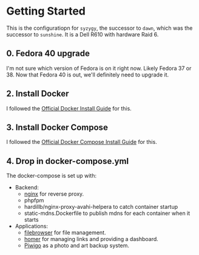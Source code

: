 # Getting Started
This is the configuratiopn for `syzygy`, the successor to `dawn`, which was the successor to `sunshine`.  It is a Dell R610 with hardware Raid 6.

## 0. Fedora 40 upgrade
I'm not sure which version of Fedora is on it right now.  Likely Fedora 37 or 38.  Now that Fedora 40 is out, we'll definitely need to upgrade it.

## 2. Install Docker
I followed the [Official Docker Install Guide](https://docs.docker.com/engine/install/fedora/) for this.

## 3. Install Docker Compose
I followed the [Official Docker Compose Install Guide](https://docs.docker.com/compose/install/) for this.

## 4. Drop in docker-compose.yml
The docker-compose is set up with:
* Backend:
  * [nginx](https://github.com/nginxinc/docker-nginx) for reverse proxy.
  * phpfpm
  * hardillb/nginx-proxy-avahi-helpera to catch container startup
  * static-mdns.Dockerfile to publish mdns for each container when it starts
* Applications:
  * [filebrowser](https://github.com/hurlenko/filebrowser-docker) for file management.
  * [homer](https://github.com/bastienwirtz/homer) for managing links and providing a dashboard.
  * [Piwigo](https://github.com/linuxserver/docker-piwigo) as a photo and art backup system.
